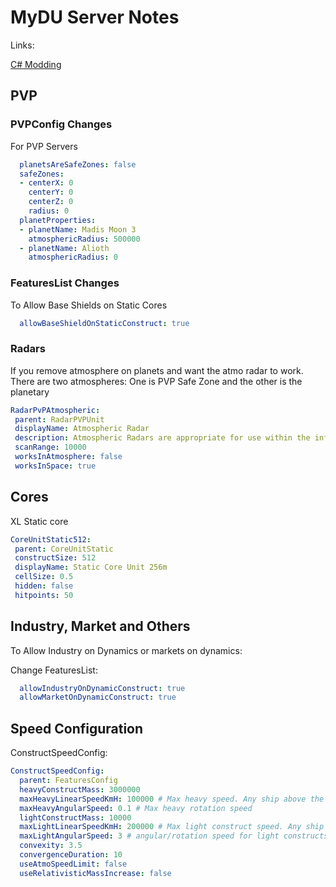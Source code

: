 # MyDU Server Notes

Links:

[C# Modding](CSharp_Modding.md)

## PVP

### PVPConfig Changes

For PVP Servers

```yaml
  planetsAreSafeZones: false
  safeZones:
  - centerX: 0
    centerY: 0
    centerZ: 0
    radius: 0
  planetProperties:
  - planetName: Madis Moon 3
    atmosphericRadius: 500000
  - planetName: Alioth
    atmosphericRadius: 0
```

### FeaturesList Changes

To Allow Base Shields on Static Cores

```yaml
  allowBaseShieldOnStaticConstruct: true
```

### Radars

If you remove atmosphere on planets and want the atmo radar to work.
There are two atmospheres: One is PVP Safe Zone and the other is the planetary

```yaml
RadarPvPAtmospheric:
 parent: RadarPVPUnit
 displayName: Atmospheric Radar
 description: Atmospheric Radars are appropriate for use within the influence of planets.
 scanRange: 10000
 worksInAtmosphere: false
 worksInSpace: true
```

## Cores

XL Static core 

```yaml
CoreUnitStatic512:
 parent: CoreUnitStatic
 constructSize: 512
 displayName: Static Core Unit 256m
 cellSize: 0.5
 hidden: false
 hitpoints: 50
```

## Industry, Market and Others

To Allow Industry on Dynamics or markets on dynamics:

Change FeaturesList:

```yaml
  allowIndustryOnDynamicConstruct: true
  allowMarketOnDynamicConstruct: true
```

## Speed Configuration

ConstructSpeedConfig:

```yaml
ConstructSpeedConfig:
  parent: FeaturesConfig 
  heavyConstructMass: 3000000
  maxHeavyLinearSpeedKmH: 100000 # Max heavy speed. Any ship above the value of heavyConstructMass will have this as max speed
  maxHeavyAngularSpeed: 0.1 # Max heavy rotation speed
  lightConstructMass: 10000
  maxLightLinearSpeedKmH: 200000 # Max light construct speed. Any ship above the value of this will start to lose max speed
  maxLightAngularSpeed: 3 # angular/rotation speed for light constructs
  convexity: 3.5
  convergenceDuration: 10
  useAtmoSpeedLimit: false
  useRelativisticMassIncrease: false
```
